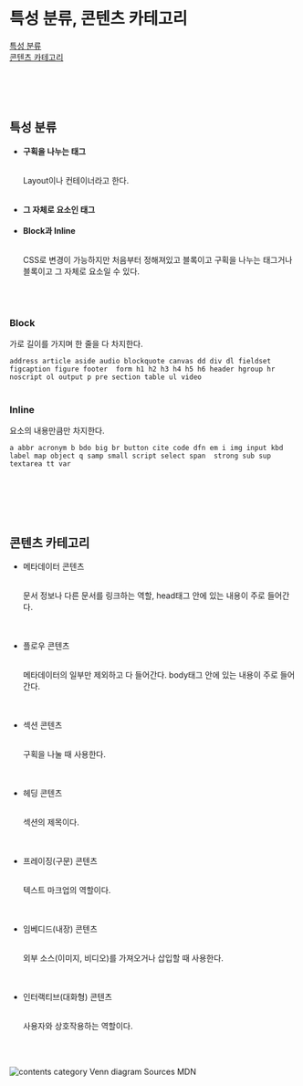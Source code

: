 <h1>특성 분류, 콘텐츠 카테고리</h1>
<a href="#Characteristic">특성 분류</a><br />
<a href="#Category">콘텐츠 카테고리</a><br />
<br />
<br />
<br />
<br />
<h2 id="#Characteristic">특성 분류</h2>
<p>
    <ul>
        <li><b>구획을 나누는 태그</b></li><br>
        <p>Layout이나 컨테이너라고 한다.</p><br>
        <li><b>그 자체로 요소인 태그</b></li><br>
        <li><b>Block과 Inline</b></li><br>
        <p>CSS로 변경이 가능하지만 처음부터 정해져있고 블록이고 구획을 나누는 태그거나 블록이고 그 자체로 요소일 수 있다.</p>
    </ul>
</p>
<br />
<br />
<h3>Block</h3>
<p>가로 길이를 가지며 한 줄을 다 차지한다.</p>
<code>address article aside audio blockquote canvas dd div dl fieldset figcaption figure footer  form h1 h2 h3 h4 h5 h6 header hgroup hr noscript ol output p pre section table ul video</code>
<br />
<br />
<h3>Inline</h3>
<p>요소의 내용만큼만 차지한다.</p>
<code>a abbr acronym b bdo big br button cite code dfn em i img input kbd label map object q samp small script select span  strong sub sup textarea tt var </code>
<br />
<br />
<br />
<br />
<br />
<br />
<h2 id="#Category">콘텐츠 카테고리</h2>
<p>
    <ul>
        <li>메타데이터 콘텐츠</li><br>
        <p>문서 정보나 다른 문서를 링크하는 역할, head태그 안에 있는 내용이 주로 들어간다.</p><br><br>
        <li>플로우 콘텐츠</li><br>
        <p>메타데이터의 일부만 제외하고 다 들어간다. body태그 안에 있는 내용이 주로 들어간다.</p><br><br>
        <li>섹션 콘텐츠</li><br>
        <p>구획을 나눌 때 사용한다.</p><br><br>
        <li>헤딩 콘텐츠</li><br>
        <p>섹션의 제목이다.</p><br><br>
        <li>프레이징(구문) 콘텐츠</li><br>
        <p>텍스트 마크업의 역할이다.</p><br><br>
        <li>임베디드(내장) 콘텐츠</li><br>
        <p>외부 소스(이미지, 비디오)를 가져오거나 삽입할 때 사용한다.</p><br><br>
        <li>인터랙티브(대화형) 콘텐츠</li><br>
        <p>사용자와 상호작용하는 역할이다.</p><br><br>
    </ul>
    <img src="https://developer.mozilla.org/@api/deki/files/6244/=Content_categories_venn.png?size=webview" alt="contents category Venn diagram Sources MDN" sizes="100px">
</p>
